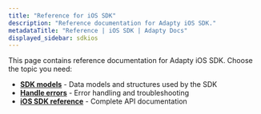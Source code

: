 ```yaml
---
title: "Reference for iOS SDK"
description: "Reference documentation for Adapty iOS SDK."
metadataTitle: "Reference | iOS SDK | Adapty Docs"
displayed_sidebar: sdkios
---
```


This page contains reference documentation for Adapty iOS SDK. Choose the topic you need:

- **[SDK models](sdk-models)** - Data models and structures used by the SDK
- **[Handle errors](ios-sdk-error-handling)** - Error handling and troubleshooting
- **[iOS SDK reference](https://swift.adapty.io/documentation/adapty/)** - Complete API documentation